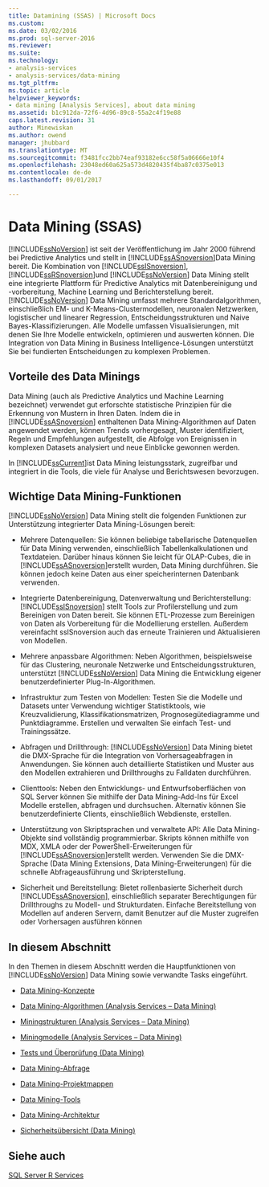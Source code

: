 ```yaml
---
title: Datamining (SSAS) | Microsoft Docs
ms.custom: 
ms.date: 03/02/2016
ms.prod: sql-server-2016
ms.reviewer: 
ms.suite: 
ms.technology:
- analysis-services
- analysis-services/data-mining
ms.tgt_pltfrm: 
ms.topic: article
helpviewer_keywords:
- data mining [Analysis Services], about data mining
ms.assetid: b1c912da-72f6-4d96-89c8-55a2c4f19e88
caps.latest.revision: 31
author: Minewiskan
ms.author: owend
manager: jhubbard
ms.translationtype: MT
ms.sourcegitcommit: f3481fcc2bb74eaf93182e6cc58f5a06666e10f4
ms.openlocfilehash: 23048ed60a625a573d4820435f4ba87c0375e013
ms.contentlocale: de-de
ms.lasthandoff: 09/01/2017

---
```

# <a name="data-mining-ssas"></a>Data Mining (SSAS)
  [!INCLUDE[ssNoVersion](../../includes/ssnoversion-md.md)] ist seit der Veröffentlichung im Jahr 2000 führend bei Predictive Analytics und stellt in [!INCLUDE[ssASnoversion](../../includes/ssasnoversion-md.md)]Data Mining bereit. Die Kombination von [!INCLUDE[ssISnoversion](../../includes/ssisnoversion-md.md)], [!INCLUDE[ssRSnoversion](../../includes/ssrsnoversion-md.md)]und [!INCLUDE[ssNoVersion](../../includes/ssnoversion-md.md)] Data Mining stellt eine integrierte Plattform für Predictive Analytics mit Datenbereinigung und -vorbereitung, Machine Learning und Berichterstellung bereit. [!INCLUDE[ssNoVersion](../../includes/ssnoversion-md.md)] Data Mining umfasst mehrere Standardalgorithmen, einschließlich EM- und K-Means-Clustermodellen, neuronalen Netzwerken, logistischer und linearer Regression, Entscheidungsstrukturen und Naive Bayes-Klassifizierungen. Alle Modelle umfassen Visualisierungen, mit denen Sie Ihre Modelle entwickeln, optimieren und auswerten können.  Die Integration von Data Mining in Business Intelligence-Lösungen unterstützt Sie bei fundierten Entscheidungen zu komplexen Problemen.  
  
## <a name="benefits-of-data-mining"></a>Vorteile des Data Minings  
 Data Mining (auch als Predictive Analytics und Machine Learning bezeichnet) verwendet gut erforschte statistische Prinzipien für die Erkennung von Mustern in Ihren Daten. Indem die in [!INCLUDE[ssASnoversion](../../includes/ssasnoversion-md.md)] enthaltenen Data Mining-Algorithmen auf Daten angewendet werden, können Trends vorhergesagt, Muster identifiziert, Regeln und Empfehlungen aufgestellt, die Abfolge von Ereignissen in komplexen Datasets analysiert und neue Einblicke gewonnen werden.  
  
 In [!INCLUDE[ssCurrent](../../includes/sscurrent-md.md)]ist Data Mining leistungsstark, zugreifbar und integriert in die Tools, die viele für Analyse und Berichtswesen bevorzugen.  
  
## <a name="key-data-mining-features"></a>Wichtige Data Mining-Funktionen  
 [!INCLUDE[ssNoVersion](../../includes/ssnoversion-md.md)] Data Mining stellt die folgenden Funktionen zur Unterstützung integrierter Data Mining-Lösungen bereit:  
  
-   Mehrere Datenquellen: Sie können beliebige tabellarische Datenquellen für Data Mining verwenden, einschließlich Tabellenkalkulationen und Textdateien. Darüber hinaus können Sie leicht für OLAP-Cubes, die in [!INCLUDE[ssASnoversion](../../includes/ssasnoversion-md.md)]erstellt wurden, Data Mining durchführen. Sie können jedoch keine Daten aus einer speicherinternen Datenbank verwenden.  
  
-   Integrierte Datenbereinigung, Datenverwaltung und Berichterstellung: [!INCLUDE[ssISnoversion](../../includes/ssisnoversion-md.md)] stellt Tools zur Profilerstellung und zum Bereinigen von Daten bereit. Sie können ETL-Prozesse zum Bereinigen von Daten als Vorbereitung für die Modellierung erstellen. Außerdem vereinfacht ssISnoversion auch das erneute Trainieren und Aktualisieren von Modellen.  
  
-   Mehrere anpassbare Algorithmen: Neben Algorithmen, beispielsweise für das Clustering, neuronale Netzwerke und Entscheidungsstrukturen, unterstützt [!INCLUDE[ssNoVersion](../../includes/ssnoversion-md.md)] Data Mining die Entwicklung eigener benutzerdefinierter Plug-In-Algorithmen.  
  
-   Infrastruktur zum Testen von Modellen: Testen Sie die Modelle und Datasets unter Verwendung wichtiger Statistiktools, wie Kreuzvalidierung, Klassifikationsmatrizen, Prognosegütediagramme und Punktdiagramme. Erstellen und verwalten Sie einfach Test- und Trainingssätze.  
  
-   Abfragen und Drillthrough: [!INCLUDE[ssNoVersion](../../includes/ssnoversion-md.md)] Data Mining bietet die DMX-Sprache für die Integration von Vorhersageabfragen in Anwendungen. Sie können auch detaillierte Statistiken und Muster aus den Modellen extrahieren und Drillthroughs zu Falldaten durchführen.  
  
-   Clienttools: Neben den Entwicklungs- und Entwurfsoberflächen von SQL Server können Sie mithilfe der Data Mining-Add-Ins für Excel Modelle erstellen, abfragen und durchsuchen. Alternativ können Sie benutzerdefinierte Clients, einschließlich Webdienste, erstellen.  
  
-   Unterstützung von Skriptsprachen und verwaltete API: Alle Data Mining-Objekte sind vollständig programmierbar. Skripts können mithilfe von MDX, XMLA oder der PowerShell-Erweiterungen für [!INCLUDE[ssASnoversion](../../includes/ssasnoversion-md.md)]erstellt werden. Verwenden Sie die DMX-Sprache (Data Mining Extensions, Data Mining-Erweiterungen) für die schnelle Abfrageausführung und Skripterstellung.  
  
-   Sicherheit und Bereitstellung: Bietet rollenbasierte Sicherheit durch [!INCLUDE[ssASnoversion](../../includes/ssasnoversion-md.md)], einschließlich separater Berechtigungen für Drillthroughs zu Modell- und Strukturdaten. Einfache Bereitstellung von Modellen auf anderen Servern, damit Benutzer auf die Muster zugreifen oder Vorhersagen ausführen können  
  
## <a name="in-this-section"></a>In diesem Abschnitt  
 In den Themen in diesem Abschnitt werden die Hauptfunktionen von [!INCLUDE[ssNoVersion](../../includes/ssnoversion-md.md)] Data Mining sowie verwandte Tasks eingeführt.  
  
-   [Data Mining-Konzepte](../../analysis-services/data-mining/data-mining-concepts.md)  
  
-   [Data Mining-Algorithmen &#40;Analysis Services – Data Mining&#41;](../../analysis-services/data-mining/data-mining-algorithms-analysis-services-data-mining.md)  
  
-   [Miningstrukturen &#40;Analysis Services – Data Mining&#41;](../../analysis-services/data-mining/mining-structures-analysis-services-data-mining.md)  
  
-   [Miningmodelle &#40;Analysis Services – Data Mining&#41;](../../analysis-services/data-mining/mining-models-analysis-services-data-mining.md)  
  
-   [Tests und Überprüfung &#40;Data Mining&#41;](../../analysis-services/data-mining/testing-and-validation-data-mining.md)  
  
-   [Data Mining-Abfrage](../../analysis-services/data-mining/data-mining-queries.md)  
  
-   [Data Mining-Projektmappen](../../analysis-services/data-mining/data-mining-solutions.md)  
  
-   [Data Mining-Tools](../../analysis-services/data-mining/data-mining-tools.md)  
  
-   [Data Mining-Architektur](../../analysis-services/data-mining/data-mining-architecture.md)  
  
-   [Sicherheitsübersicht &#40;Data Mining&#41;](../../analysis-services/data-mining/security-overview-data-mining.md)  
  
## <a name="see-also"></a>Siehe auch  
 [SQL Server R Services](../../advanced-analytics/r-services/sql-server-r-services.md)  
  
  

